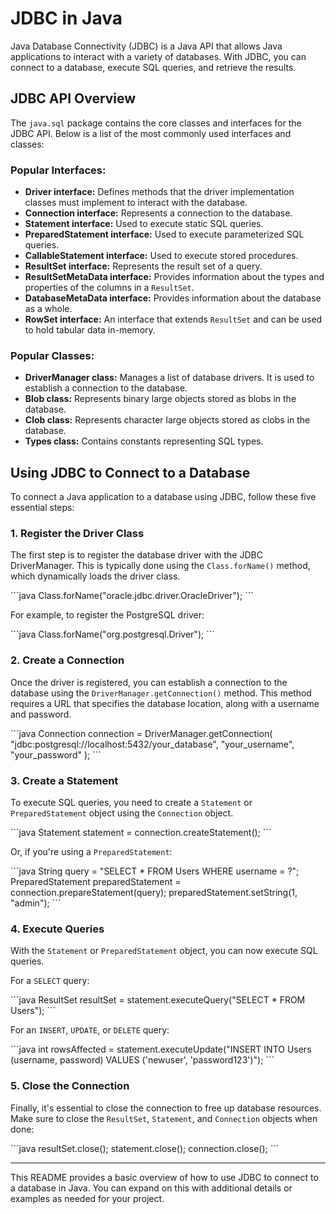 # **JDBC in Java**

Java Database Connectivity (JDBC) is a Java API that allows Java applications to interact with a variety of databases. With JDBC, you can connect to a database, execute SQL queries, and retrieve the results.

## **JDBC API Overview**

The `java.sql` package contains the core classes and interfaces for the JDBC API. Below is a list of the most commonly used interfaces and classes:

### **Popular Interfaces:**

- **Driver interface:** Defines methods that the driver implementation classes must implement to interact with the database.
- **Connection interface:** Represents a connection to the database.
- **Statement interface:** Used to execute static SQL queries.
- **PreparedStatement interface:** Used to execute parameterized SQL queries.
- **CallableStatement interface:** Used to execute stored procedures.
- **ResultSet interface:** Represents the result set of a query.
- **ResultSetMetaData interface:** Provides information about the types and properties of the columns in a `ResultSet`.
- **DatabaseMetaData interface:** Provides information about the database as a whole.
- **RowSet interface:** An interface that extends `ResultSet` and can be used to hold tabular data in-memory.

### **Popular Classes:**

- **DriverManager class:** Manages a list of database drivers. It is used to establish a connection to the database.
- **Blob class:** Represents binary large objects stored as blobs in the database.
- **Clob class:** Represents character large objects stored as clobs in the database.
- **Types class:** Contains constants representing SQL types.

## **Using JDBC to Connect to a Database**

To connect a Java application to a database using JDBC, follow these five essential steps:

### **1. Register the Driver Class**

The first step is to register the database driver with the JDBC DriverManager. This is typically done using the `Class.forName()` method, which dynamically loads the driver class.

\`\`\`java
Class.forName("oracle.jdbc.driver.OracleDriver");
\`\`\`

For example, to register the PostgreSQL driver:

\`\`\`java
Class.forName("org.postgresql.Driver");
\`\`\`

### **2. Create a Connection**

Once the driver is registered, you can establish a connection to the database using the `DriverManager.getConnection()` method. This method requires a URL that specifies the database location, along with a username and password.

\`\`\`java
Connection connection = DriverManager.getConnection(
    "jdbc:postgresql://localhost:5432/your_database", 
    "your_username", 
    "your_password"
);
\`\`\`

### **3. Create a Statement**

To execute SQL queries, you need to create a `Statement` or `PreparedStatement` object using the `Connection` object.

\`\`\`java
Statement statement = connection.createStatement();
\`\`\`

Or, if you're using a `PreparedStatement`:

\`\`\`java
String query = "SELECT * FROM Users WHERE username = ?";
PreparedStatement preparedStatement = connection.prepareStatement(query);
preparedStatement.setString(1, "admin");
\`\`\`

### **4. Execute Queries**

With the `Statement` or `PreparedStatement` object, you can now execute SQL queries.

For a `SELECT` query:

\`\`\`java
ResultSet resultSet = statement.executeQuery("SELECT * FROM Users");
\`\`\`

For an `INSERT`, `UPDATE`, or `DELETE` query:

\`\`\`java
int rowsAffected = statement.executeUpdate("INSERT INTO Users (username, password) VALUES ('newuser', 'password123')");
\`\`\`

### **5. Close the Connection**

Finally, it's essential to close the connection to free up database resources. Make sure to close the `ResultSet`, `Statement`, and `Connection` objects when done:

\`\`\`java
resultSet.close();
statement.close();
connection.close();
\`\`\`

---

This README provides a basic overview of how to use JDBC to connect to a database in Java. You can expand on this with additional details or examples as needed for your project.

